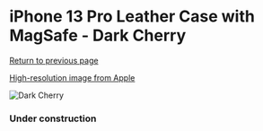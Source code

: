 # iPhone 13 Pro Leather Case with MagSafe - Dark Cherry

[Return to previous page](/iphone_13)

[High-resolution image from Apple](https://store.storeimages.cdn-apple.com/8756/as-images.apple.com/is/MM1A3?wid=4500&hei=4500&fmt=png)

<div style="width: 384px"><img src="/everysource/MM1A3.png" alt="Dark Cherry"></div>

### Under construction
